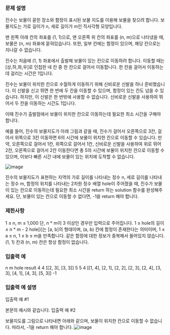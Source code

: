 ### 문제 설명
진수는 보물이 묻힌 장소와 함정이 표시된 보물 지도를 이용해 보물을 찾으려 합니다. 보물지도는 가로 길이가 n, 세로 길이가 m인 직사각형 모양입니다.

맨 왼쪽 아래 칸의 좌표를 (1, 1)으로, 맨 오른쪽 위 칸의 좌표를 (n, m)으로 나타냈을 때, 보물은 (n, m) 좌표에 묻혀있습니다. 또한, 일부 칸에는 함정이 있으며, 해당 칸으로는 지나갈 수 없습니다.

진수는 처음에 (1, 1) 좌표에서 출발해 보물이 있는 칸으로 이동하려 합니다. 이동할 때는 [상,하,좌,우]로 인접한 네 칸 중 한 칸으로 걸어서 이동합니다. 한 칸을 걸어서 이동하는 데 걸리는 시간은 1입니다.

진수는 보물이 위치한 칸으로 수월하게 이동하기 위해 신비로운 신발을 하나 준비했습니다. 이 신발을 신고 뛰면 한 번에 두 칸을 이동할 수 있으며, 함정이 있는 칸도 넘을 수 있습니다. 하지만, 이 신발은 한 번밖에 사용할 수 없습니다. 신비로운 신발을 사용하여 뛰어서 두 칸을 이동하는 시간도 1입니다.

이때 진수가 출발점에서 보물이 위치한 칸으로 이동하는데 필요한 최소 시간을 구해야 합니다.

예를 들어, 진수의 보물지도가 아래 그림과 같을 때, 진수가 걸어서 오른쪽으로 3칸, 걸어서 위쪽으로 3칸 이동하면 6의 시간에 보물이 위치한 칸으로 이동할 수 있습니다. 만약, 오른쪽으로 걸어서 1칸, 위쪽으로 걸어서 1칸, 신비로운 신발을 사용하여 위로 뛰어 2칸, 오른쪽으로 걸어서 2칸 이동한다면 총 5의 시간에 보물이 위치한 칸으로 이동할 수 있으며, 이보다 빠른 시간 내에 보물이 있는 위치에 도착할 수 없습니다.

![image](https://github.com/20210805jiwoo/Programmers/assets/102974424/bede9dbf-469a-4b23-995c-a252767965ff)

진수의 보물지도가 표현하는 지역의 가로 길이를 나타내는 정수 n, 세로 길이를 나타내는 정수 m, 함정의 위치를 나타내는 2차원 정수 배열 hole이 주어졌을 때, 진수가 보물이 있는 칸으로 이동하는데 필요한 최소 시간을 return 하는 solution 함수를 완성해주세요. 단, 보물이 있는 칸으로 이동할 수 없다면, -1을 return 해야 합니다.

### 제한사항
1 ≤ n, m ≤ 1,000
단, n * m이 3 이상인 경우만 입력으로 주어집니다.
1 ≤ hole의 길이 ≤ n * m - 2
hole[i]는 [a, b]의 형태이며, (a, b) 칸에 함정이 존재한다는 의미이며, 1 ≤ a ≤ n, 1 ≤ b ≤ m을 만족합니다.
같은 함정에 대한 정보가 중복해서 들어있지 않습니다.
(1, 1) 칸과 (n, m) 칸은 항상 함정이 없습니다.
### 입출력 예
n	m	hole	result
4	4	[[2, 3], [3, 3]]	5
5	4	[[1, 4], [2, 1], [2, 2], [2, 3], [2, 4], [3, 3], [4, 1], [4, 3], [5, 3]]	-1
### 입출력 예 설명
입출력 예 #1

본문의 예시와 같습니다.
입출력 예 #2

보물지도를 그림으로 나타내면 아래와 같으며, 보물이 위치한 칸으로 이동할 수 없습니다. 따라서, -1을 return 해야 합니다.
![image](https://github.com/20210805jiwoo/Programmers/assets/102974424/4aa48fc0-b199-400e-97d6-8fd0cf18c295)

